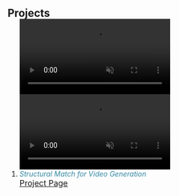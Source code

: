 <h2 id="projects" style="margin: 2px 0px -15px;">Projects</h2>



<div class="publications">
<ol class="bibliography">

<!-- <img  src="./assets/img/TransGS.png" alt="" class="teaser"  title="We translate PBR Facial assets to Gaussian Splatting counterpart in seconds, enabling 30fps@1400p rendering on mobile phones." width="70%" height="70%" /> -->
<!-- <video autoplay="autoplay" height="width:352px" loop="loop" muted="muted" src="./assets/test_video.mp4" width="width:352px" jm_neat="1310186498"></video> -->
<td>
            <div class="magnify-lens">
              <div class="magnify">
                <!-- <a href="http://clio.corp.adobe.com/model_evaluation//sensei-fs/users/dqin/fps-test-ship/eval_sentences_morgan/Mori_ckpt_step00813000.pth_size-40x44x80_steps-50_timestepInterpSteps-25_cfg-7.5_eta-1.0_negstyle-custom_ness-none_matchenergy-True_ema-True_cfgcutofft-20_frames-40/eval_sentences_morgan_fps-test_FPS=6/09-25-2024_23-59-26/eval_sentences_morgan_fps-test_FPS=6_images/row_1_col_0.mp4" target="_blank"> -->
                  <video autoplay="autoplay" controls="controls" height="width:352px" loop="loop" muted="muted" src="./assets/test_video.mp4" width="width:352px" jm_neat="1310186497"></video>
                <!-- </a> -->
              </div>
            </div>
          </td>
          <td>
            <div class="magnify-lens">
              <div class="magnify">
                <!-- <a href="http://clio.corp.adobe.com/model_evaluation//sensei-fs/users/dqin/fps-test-ship/eval_sentences_morgan/Mori_ckpt_step00813000.pth_size-40x44x80_steps-50_timestepInterpSteps-25_cfg-7.5_eta-1.0_negstyle-custom_ness-none_matchenergy-True_ema-True_cfgcutofft-20_frames-40/eval_sentences_morgan_fps-test_FPS=6/09-25-2024_23-59-26/eval_sentences_morgan_fps-test_FPS=6_images/row_1_col_1.mp4" target="_blank"> -->
                  <video autoplay="autoplay" height="width:352px" loop="loop" muted="muted" src="./assets/test_video.mp4" width="width:352px" jm_neat="1310186498"></video>
                <!-- </a> -->
              </div>
            </div>
          </td>
<li>

<div class="pub-row">
  
  <div class="col-sm-9" style="position: relative;padding-right: 0px;padding-left: 0px;">
    <div class="title"><i style="color:#3388A2">Structural Match for Video Generation</i></div>
    <!-- <div class="author"><Strong>Dafei Qin</Strong>, Hongyang Lin, Qixuan Zhang, Kaichun Qiao, Longwen Zhang, Zijun Zhao, Jun Saito, Jingyi Yu, Lan Xu, Taku Komura</div> -->
    <!-- <div class="periodical"><em>arXiv</em></div> -->
    <div class="links">
      <a href="https://dafei-qin.github.io/TransGS.github.io/" class="link" role="link" target="_blank" style="font-size:16px;"><u>Project Page</u></a>
    </div>
  </div>
</div>
</li>


<br>

</ol>
</div>